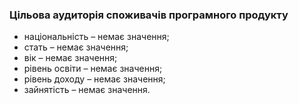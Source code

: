 ### Цільова аудиторія споживачів програмного продукту

- національність – немає значення;
- стать – немає значення;
- вік – немає значення;
- рівень освіти – немає значення;
- рівень доходу – немає значення;
- зайнятість – немає значення.
